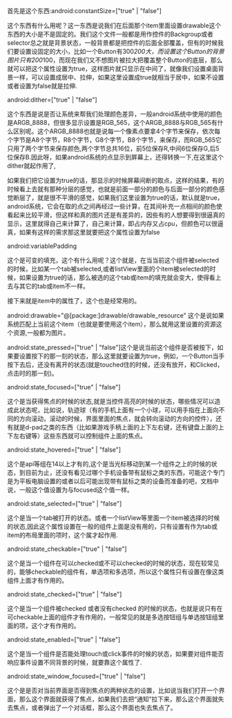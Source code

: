 首先是这个东西:android:constantSize=["true" | "false"]

这个东西有什么用呢？这一东西是说我们在后面那个item里面设置drawable这个东西的大小是不是固定的。我们这个文件一般都是用作控件的Backgroup或者selector总之就是背景状态，一般背景都是把控件的后面全部覆盖，但有的时候我们要设置设固定的大小，比如一个Button有300*200大，而设置这个Button的背景图片只有200*100，而现在我们又不想图片被拉大把覆盖整个Button的底层，那么就可以把这个属性设置为true，这样图片就只显示在中间了，就像我们设置桌面背景一样，可以设置成居中、拉伸，如果这里设置成true就相当于居中，如果不设置或者设置为false就是拉伸.

android:dither=["true" | "false"]

这个东西是说是否让系统来帮我们处理颜色差异，一般android系统中使用的颜色是ARGB_8888，但很多显示设置是RGB_565，这个ARGB_8888与RGB_565有什么区别呢。这个ARGB_8888也就是说每一个像素点要拿4个字节来保存，依次每个字节是A8个字节，R8个字节，G8个字节，B8个字节，来保存，而RGB_565它只用了两个字节来保存颜色,两个字节总共16位，前5位保存R,中间6位保存G,后5位保存B.因此呀，如果android系统的点显示到屏幕上，还得转换一下,在这里这个dither就起作用了,

如果我们把它设置为true的话，那显示的时候屏幕间断的取点，这样的结果，有的时候看上去就有那种分层的感觉，也就是前面一部分的颜色与后面一部分的颜色感觉断层了，就是很不平滑的感觉，如果我们这里设置为true的话，默认就是true，android系统，它会在取的点之间再经过一些计算，在其间补充一点相间的颜色使看起来比较平滑，但这样和真的图片还是有差异的，因些有的人想要得到很逼真的显示，这里就得自己来计算了，自己来计算，即占内存又占cpu，但颜色可以很逼真，如果有这样的需求那这里就要把这个属性设置为false

android:variablePadding

这个是可变的填充，这个有什么用呢？这个就是，在当当前这个组件被selected的时候，比如某一个tab被selected,或者listView里面的个item被selected的时候，如果设置为true的话，那么被选的这个tab或item的填充就会变大，使得看上去与其它的tab或item不一样。

接下来就是item中的属性了，这个也是经常用的。

android:drawable="@[package:]drawable/drawable_resource" 这个是说如果系统匹配上当前这个item（也就是要使用这个item），那么就用这里设置的资源这个资源,一般都为图片。

android:state_pressed=["true" | "false"]这个是说当前这个组件是否被按下，如果要设置按下的那一刻的状态，那么这里就要设置为true，例如，一个Button当手按下去后，还没有离开的状态(就是touched住的时候，还没有放开，和Clicked，点击时的那一刻)。

android:state_focused=["true" | "false"]

这个是当获得焦点的时候的状态,就是当控件高亮的时候的状态，哪些情况可以造成此状态呢，比如说，轨迹球（有的手机上面有一个小球，可以用手指在上面向不同的方向滚动，滚动的时候，界面里面的焦点，就会转向滚动的方向的控件），还有就是d-pad之类的东西（比如果游戏手柄上面的上下左右键，还有键盘上面的上下左右键等）这些东西就可以控制组件上面的焦点。

android:state_hovered=["true" | "false"]

这个是api等组在14以上才有的,这个是当光标移动到某一个组件之上的时候的状态，到目前为止，还没有看见过哪个手机设备带有鼠标之类的东西，可能这个专门是为平板电脑设置的或者以后可能出现带有鼠标之类的设备而准备的吧，文档中说，一般这个值设置为与focused这个值一样。

android:state_selected=["true" | "false"]

这个是当一个tab被打开的状态。或者一个listView等里面一个item被选择的时候的状态,因此这个属性设置在一般的组件上面是没有用的，只有设置有作为tab或item的布局里面的项时，这个属才起作用.

android:state_checkable=["true" | "false"]

这个是当一个组件在可以checked或不可以checked的时候的状态，现在较常见的，能够checkable的组件有，单选项和多选项，所以这个属性只有设置在像这类组件上面才有作用的。

android:state_checked=["true" | "false"]

这个是当一个组件被checked 或者没有checked 的时候的状态，也就是说只有在可checkable上面的组件才有作用的，一般常见的就是多选按钮组与单选按钮组里面的项，这个才有作用的。

android:state_enabled=["true" | "false"]

这个是当一个组件是否能处理touch或click事件的时候的状态，如果要对组件能否响应事件设置不同背景的时候，就要靠这个属性了.

android:state_window_focused=["true" | "false"]

这个是是否对当前界面是否得到焦点的两种状态的设置，比如说当我们打开一个界面，那么这个界面就获得了焦点，如果我们去把“通知”拉下来，那么这个界面就失去焦点，或者弹出了一个对话框，那么这个界面也失去焦点了。